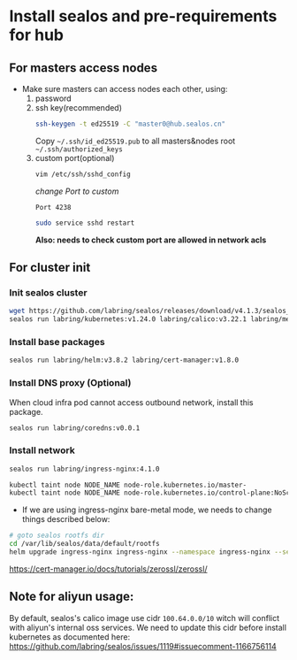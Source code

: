 # Install sealos and pre-requirements for hub

## For masters access nodes

* Make sure masters can access nodes each other, using:
    1. password
    2. ssh key(recommended)
        ```bash
        ssh-keygen -t ed25519 -C "master0@hub.sealos.cn"
        ```
        Copy `~/.ssh/id_ed25519.pub` to all masters&nodes root `~/.ssh/authorized_keys`
    3. custom port(optional)
        ```bash
        vim /etc/ssh/sshd_config
        ```
        *change Port to custom*
        ```config
        Port 4238
        ```
        ```bash
        sudo service sshd restart
        ```
        **Also: needs to check custom port are allowed in network acls**

## For cluster init

### Init sealos cluster
```bash
wget https://github.com/labring/sealos/releases/download/v4.1.3/sealos_4.1.3_linux_amd64.tar.gz && tar -zxvf sealos_4.1.3_linux_amd64.tar.gz sealos && chmod +x sealos && mv sealos /usr/bin
sealos run labring/kubernetes:v1.24.0 labring/calico:v3.22.1 labring/metrics-server:v0.6.4 --masters xxx.xxx.xxx.xxx --nodes xxx.xxx.xxx.xxx --port 4238 -i ~/.ssh/id_ed25519
```

### Install base packages
```bash
sealos run labring/helm:v3.8.2 labring/cert-manager:v1.8.0 
```

### Install DNS proxy (Optional)
When cloud infra pod cannot access outbound network, install this package.
```bash
sealos run labring/coredns:v0.0.1
```

### Install network
```bash
sealos run labring/ingress-nginx:4.1.0
```
```bash
kubectl taint node NODE_NAME node-role.kubernetes.io/master-
kubectl taint node NODE_NAME node-role.kubernetes.io/control-plane:NoSchedule-
```

* If we are using ingress-nginx bare-metal mode, we needs to change things described below:
```bash
# goto sealos rootfs dir
cd /var/lib/sealos/data/default/rootfs
helm upgrade ingress-nginx ingress-nginx --namespace ingress-nginx --set controller.hostNetwork=true,controller.kind=DaemonSet
```

https://cert-manager.io/docs/tutorials/zerossl/zerossl/

## Note for aliyun usage:
By default, sealos's calico image use cidr `100.64.0.0/10` witch will conflict with aliyun's internal oss services.
We need to update this cidr before install kubernetes as documented here:  https://github.com/labring/sealos/issues/1119#issuecomment-1166756114
